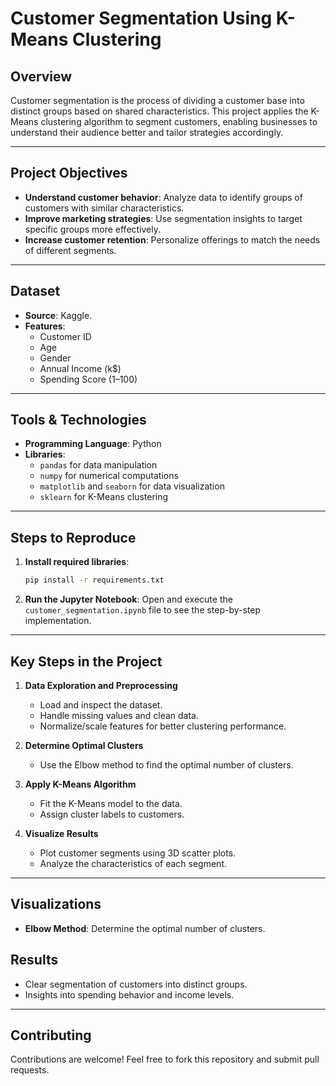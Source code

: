 
# Customer Segmentation Using K-Means Clustering

## Overview
Customer segmentation is the process of dividing a customer base into distinct groups based on shared characteristics. This project applies the K-Means clustering algorithm to segment customers, enabling businesses to understand their audience better and tailor strategies accordingly.

---

## Project Objectives
- **Understand customer behavior**: Analyze data to identify groups of customers with similar characteristics.
- **Improve marketing strategies**: Use segmentation insights to target specific groups more effectively.
- **Increase customer retention**: Personalize offerings to match the needs of different segments.

---

## Dataset
- **Source**:  Kaggle.
- **Features**:
  - Customer ID
  - Age
  - Gender
  - Annual Income (k$)
  - Spending Score (1–100)

---

## Tools & Technologies
- **Programming Language**: Python
- **Libraries**:
  - `pandas` for data manipulation
  - `numpy` for numerical computations
  - `matplotlib` and `seaborn` for data visualization
  - `sklearn` for K-Means clustering

---

## Steps to Reproduce

1. **Install required libraries**:
   ```bash
   pip install -r requirements.txt
   ```
2. **Run the Jupyter Notebook**:
   Open and execute the `customer_segmentation.ipynb` file to see the step-by-step implementation.

---

## Key Steps in the Project
1. **Data Exploration and Preprocessing**
   - Load and inspect the dataset.
   - Handle missing values and clean data.
   - Normalize/scale features for better clustering performance.

2. **Determine Optimal Clusters**
   - Use the Elbow method to find the optimal number of clusters.

3. **Apply K-Means Algorithm**
   - Fit the K-Means model to the data.
   - Assign cluster labels to customers.

4. **Visualize Results**
   - Plot customer segments using 3D scatter plots.
   - Analyze the characteristics of each segment.

---

## Visualizations
- **Elbow Method**: Determine the optimal number of clusters.


## Results
- Clear segmentation of customers into distinct groups.
- Insights into spending behavior and income levels.

---


## Contributing
Contributions are welcome! Feel free to fork this repository and submit pull requests.






